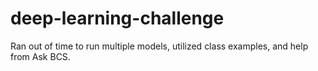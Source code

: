 # deep-learning-challenge

Ran out of time to run multiple models, utilized class examples, and help from Ask BCS.
